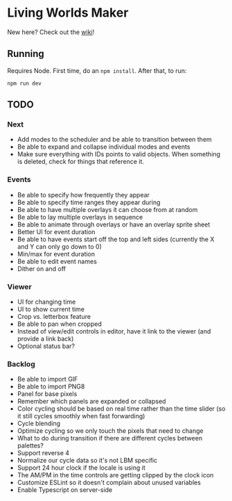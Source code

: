 # Living Worlds Maker

New here? Check out the [wiki](https://github.com/pixfabrik/magrathea/wiki)!

## Running

Requires Node. First time, do an `npm install`. After that, to run:

`npm run dev`

## TODO

### Next

- Add modes to the scheduler and be able to transition between them
- Be able to expand and collapse individual modes and events
- Make sure everything with IDs points to valid objects. When something is deleted, check for things that reference it.

### Events

- Be able to specify how frequently they appear
- Be able to specify time ranges they appear during
- Be able to have multiple overlays it can choose from at random
- Be able to lay multiple overlays in sequence
- Be able to animate through overlays or have an overlay sprite sheet
- Better UI for event duration
- Be able to have events start off the top and left sides (currently the X and Y can only go down to 0)
- Min/max for event duration
- Be able to edit event names
- Dither on and off

### Viewer

- UI for changing time
- UI to show current time
- Crop vs. letterbox feature
- Be able to pan when cropped
- Instead of view/edit controls in editor, have it link to the viewer (and provide a link back)
- Optional status bar?

### Backlog

- Be able to import GIF
- Be able to import PNG8
- Panel for base pixels
- Remember which panels are expanded or collapsed
- Color cycling should be based on real time rather than the time slider (so it still cycles smoothly when fast forwarding)
- Cycle blending
- Optimize cycling so we only touch the pixels that need to change
- What to do during transition if there are different cycles between palettes?
- Support reverse 4
- Normalize our cycle data so it's not LBM specific
- Support 24 hour clock if the locale is using it
- The AM/PM in the time controls are getting clipped by the clock icon
- Customize ESLint so it doesn't complain about unused variables
- Enable Typescript on server-side
